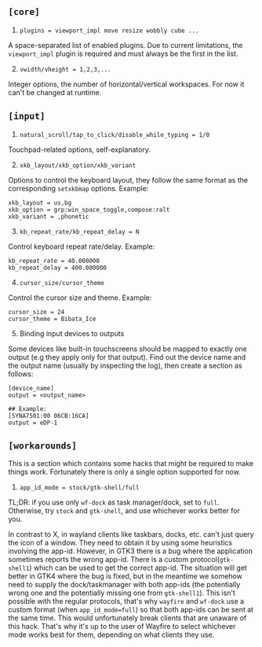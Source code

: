 ## `[core]`

1. `plugins = viewport_impl move resize wobbly cube ...`

A space-separated list of enabled plugins. Due to current limitations, the `viewport_impl` plugin is required and must always be the first in the list.

2. `vwidth/vheight = 1,2,3,...`

Integer options, the number of horizontal/vertical workspaces. For now it can't be changed at runtime.

## `[input]`

1. `natural_scroll/tap_to_click/disable_while_typing = 1/0`

Touchpad-related options, self-explanatory.

2. `xkb_layout/xkb_option/xkb_variant`

Options to control the keyboard layout, they follow the same format as the corresponding `setxkbmap` options. Example:
```
xkb_layout = us,bg
xkb_option = grp:win_space_toggle,compose:ralt
xkb_variant = ,phonetic
```

3. `kb_repeat_rate/kb_repeat_delay = N`

Control keyboard repeat rate/delay. Example:

```
kb_repeat_rate = 40.000000
kb_repeat_delay = 400.000000
```

4. `cursor_size/cursor_theme`

Control the cursor size and theme. Example:
```
cursor_size = 24
cursor_theme = Bibata_Ice
```

5. Binding input devices to outputs

Some devices like built-in touchscreens should be mapped to exactly one output (e.g they apply only for that output). Find out the device name and the output name (usually by inspecting the log), then create a section as follows:

```
[device_name]
output = <output_name>

## Example:
[SYNA7501:00 06CB:16CA]
output = eDP-1
```

## `[workarounds]`

This is a section which contains some hacks that might be required to make things work. Fortunately there is only a single option supported for now.

1. `app_id_mode = stock/gtk-shell/full`

TL;DR: if you use only `wf-dock` as task manager/dock, set to `full`. Otherwise, try `stock` and `gtk-shell`, and use whichever works better for you.

In contrast to X, in wayland clients like taskbars, docks, etc. can't just query the icon of a window. They need to obtain it by using some heuristics involving the app-id. However, in GTK3 there is a bug where the application sometimes reports the wrong app-id. There is a custom protocol(`gtk-shell1`) which can be used to get the correct app-id. The situation will get better in GTK4 where the bug is fixed, but in the meantime we somehow need to supply the dock/taskmanager with both app-ids (the potentially wrong one and the potentially missing one from `gtk-shell1`). This isn't possible with the regular protocols, that's why `wayfire` and `wf-dock` use a custom format (when `app_id_mode=full`) so that both app-ids can be sent at the same time. This would unfortunately break clients that are unaware of this hack. That's why it's up to the user of Wayfire to select whichever mode works best for them, depending on what clients they use.

